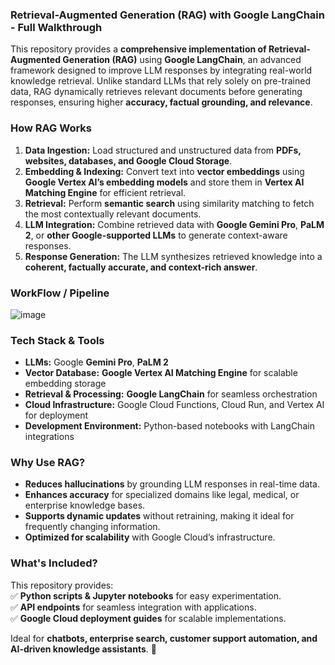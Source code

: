 ### **Retrieval-Augmented Generation (RAG) with Google LangChain - Full Walkthrough**  

This repository provides a **comprehensive implementation of Retrieval-Augmented Generation (RAG)** using **Google LangChain**, an advanced framework designed to improve LLM responses by integrating real-world knowledge retrieval. Unlike standard LLMs that rely solely on pre-trained data, RAG dynamically retrieves relevant documents before generating responses, ensuring higher **accuracy, factual grounding, and relevance**.  

### **How RAG Works**  
1. **Data Ingestion:** Load structured and unstructured data from **PDFs, websites, databases, and Google Cloud Storage**.  
2. **Embedding & Indexing:** Convert text into **vector embeddings** using **Google Vertex AI’s embedding models** and store them in **Vertex AI Matching Engine** for efficient retrieval.  
3. **Retrieval:** Perform **semantic search** using similarity matching to fetch the most contextually relevant documents.  
4. **LLM Integration:** Combine retrieved data with **Google Gemini Pro**, **PaLM 2**, or **other Google-supported LLMs** to generate context-aware responses.  
5. **Response Generation:** The LLM synthesizes retrieved knowledge into a **coherent, factually accurate, and context-rich answer**.  

### **WorkFlow / Pipeline**
![image](https://github.com/user-attachments/assets/447456b3-3402-4d28-9b39-0e84a9770d23)




### **Tech Stack & Tools**  
- **LLMs:** Google **Gemini Pro**, **PaLM 2**  
- **Vector Database:** **Google Vertex AI Matching Engine** for scalable embedding storage  
- **Retrieval & Processing:** **Google LangChain** for seamless orchestration  
- **Cloud Infrastructure:** Google Cloud Functions, Cloud Run, and Vertex AI for deployment  
- **Development Environment:** Python-based notebooks with LangChain integrations  

### **Why Use RAG?**  
- **Reduces hallucinations** by grounding LLM responses in real-time data.  
- **Enhances accuracy** for specialized domains like legal, medical, or enterprise knowledge bases.  
- **Supports dynamic updates** without retraining, making it ideal for frequently changing information.  
- **Optimized for scalability** with Google Cloud’s infrastructure.  

### **What's Included?**  
This repository provides:  
✅ **Python scripts & Jupyter notebooks** for easy experimentation.  
✅ **API endpoints** for seamless integration with applications.  
✅ **Google Cloud deployment guides** for scalable implementations.  

Ideal for **chatbots, enterprise search, customer support automation, and AI-driven knowledge assistants**. 🚀

